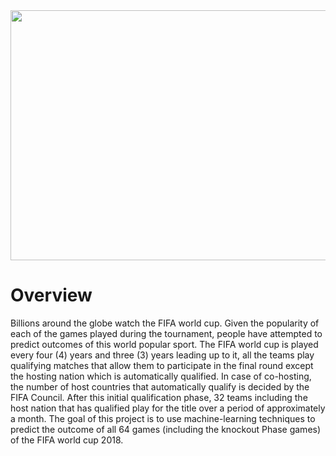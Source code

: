 


<img src="https://www.google.co.il/imgres?imgurl=https%3A%2F%2Fpng.pngtree.com%2Felement_origin_min_pic%2F16%2F10%2F13%2F2057ff83be1db9c.jpg&imgrefurl=https%3A%2F%2Fpngtree.com%2Ffreepng%2F2018-world-cup-logo-vector_747520.html&docid=zI2guU8FX199bM&tbnid=D2CfZimalb8tIM%3A&vet=10ahUKEwiyxuXNopPfAhUREVAKHaYJBmYQMwhiKAMwAw..i&w=650&h=305&bih=772&biw=1440&q=world%20cup%202018%20png&ved=0ahUKEwiyxuXNopPfAhUREVAKHaYJBmYQMwhiKAMwAw&iact=mrc&uact=8.png" width="950" height="400" />




# Overview


Billions around the globe watch the FIFA world cup. Given the popularity of each of the games played during the tournament, people have attempted to predict outcomes of this world popular sport. The FIFA world cup is played every four (4) years and three (3) years leading up to it, all the teams play qualifying matches that allow them to participate in the final round except the hosting nation which is automatically qualified. In case of co-hosting, the number of host countries that automatically qualify is decided by the FIFA Council. After this initial qualification phase, 32 teams including the host nation that has qualified play for the title over a period of approximately a month. The goal of this project is to use machine-learning techniques to predict the outcome of all 64 games (including the knockout Phase games) of the FIFA world cup 2018.
